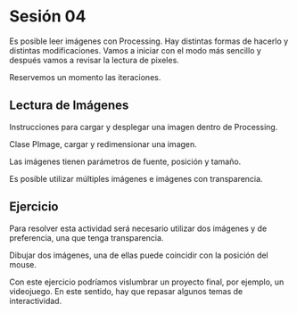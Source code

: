 # Sesión 04  

Es posible leer imágenes con Processing. Hay distintas formas de hacerlo y distintas modificaciones. 
Vamos a iniciar con el modo más sencillo y después vamos a revisar la lectura de pixeles. 

Reservemos un momento las iteraciones. 

## Lectura de Imágenes 

Instrucciones para cargar y desplegar una imagen dentro de Processing. 

Clase PImage, cargar y redimensionar una imagen. 

Las imágenes tienen parámetros de fuente, posición y tamaño. 

Es posible utilizar múltiples imágenes e imágenes con transparencia.

## Ejercicio 

Para resolver esta actividad será necesario utilizar dos imágenes y de preferencia, una que tenga transparencia. 

Dibujar dos imágenes, una de ellas puede coincidir con la posición del mouse. 

Con este ejercicio podríamos vislumbrar un proyecto final, por ejemplo, un videojuego. En este sentido, hay que repasar algunos temas de interactividad. 
